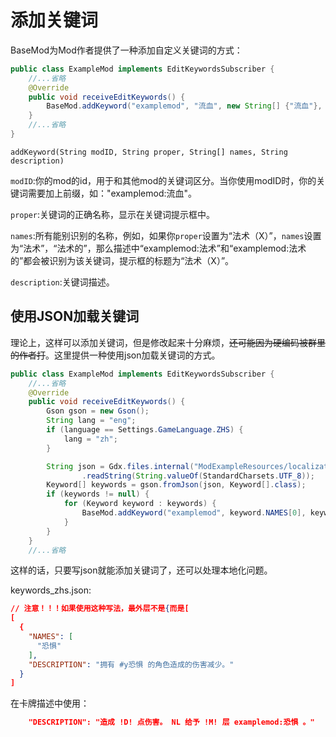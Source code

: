 # 添加关键词

BaseMod为Mod作者提供了一种添加自定义关键词的方式：
```java
public class ExampleMod implements EditKeywordsSubscriber {
    //...省略
    @Override
    public void receiveEditKeywords() {
        BaseMod.addKeyword("examplemod", "流血", new String[] {"流血"}, "拥有 #y流血 的角色在受到伤害时失去等量生命。");
    }
    //...省略
}
```

`addKeyword(String modID, String proper, String[] names, String description)`

`modID`:你的mod的id，用于和其他mod的关键词区分。当你使用modID时，你的关键词需要加上前缀，如："examplemod:流血"。

`proper`:关键词的正确名称，显示在关键词提示框中。

`names`:所有能别识别的名称，例如，如果你`proper`设置为“法术（X）”，`names`设置为“法术”，“法术的”，那么描述中“examplemod:法术”和“examplemod:法术的”都会被识别为该关键词，提示框的标题为“法术（X）”。

`description`:关键词描述。

## 使用JSON加载关键词

理论上，这样可以添加关键词，但是修改起来十分麻烦，~~还可能因为硬编码被群里的作者打~~。这里提供一种使用json加载关键词的方式。

```java
public class ExampleMod implements EditKeywordsSubscriber {
    //...省略
    @Override
    public void receiveEditKeywords() {
        Gson gson = new Gson();
        String lang = "eng";
        if (language == Settings.GameLanguage.ZHS) {
            lang = "zh";
        }

        String json = Gdx.files.internal("ModExampleResources/localization/Keywords_" + lang + ".json")
                .readString(String.valueOf(StandardCharsets.UTF_8));
        Keyword[] keywords = gson.fromJson(json, Keyword[].class);
        if (keywords != null) {
            for (Keyword keyword : keywords) {
                BaseMod.addKeyword("examplemod", keyword.NAMES[0], keyword.NAMES, keyword.DESCRIPTION);
            }
        }
    }
    //...省略
```

这样的话，只要写json就能添加关键词了，还可以处理本地化问题。

keywords_zhs.json:
```json
// 注意！！！如果使用这种写法，最外层不是{而是[
[
  {
    "NAMES": [
      "恐惧"
    ],
    "DESCRIPTION": "拥有 #y恐惧 的角色造成的伤害减少。"
  }
]
```

在卡牌描述中使用：
```json
    "DESCRIPTION": "造成 !D! 点伤害。 NL 给予 !M! 层 examplemod:恐惧 。"
```
